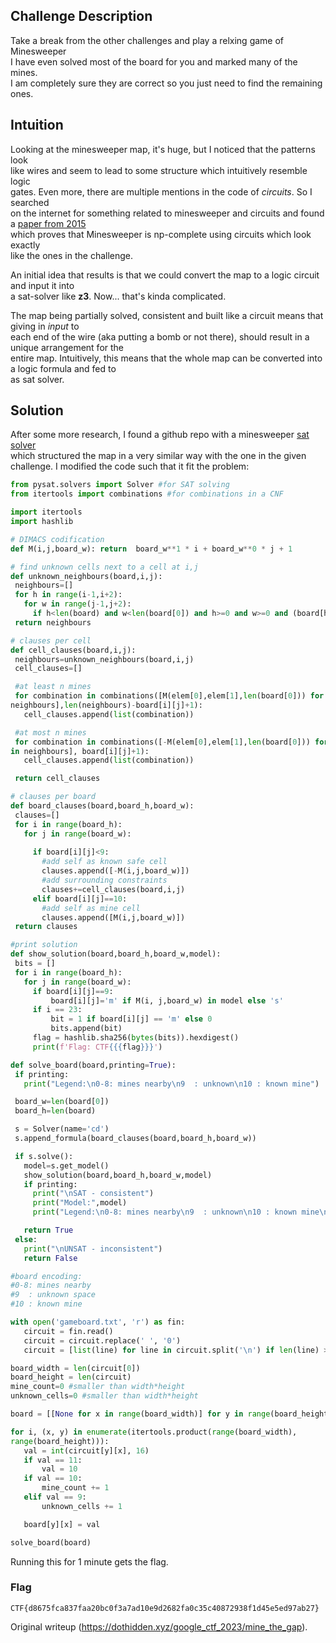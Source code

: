 ## Challenge Description

Take a break from the other challenges and play a relxing game of Minesweeper  
I have even solved most of the board for you and marked many of the mines.  
I am completely sure they are correct so you just need to find the remaining
ones.

## Intuition

Looking at the minesweeper map, it's huge, but I noticed that the patterns
look  
like wires and seem to lead to some structure which intuitively resemble logic  
gates. Even more, there are multiple mentions in the code of _circuits_. So I
searched  
on the internet for something related to minesweeper and circuits and found a
[paper from
2015](https://web.math.ucsb.edu/~padraic/ucsb_2014_15/ccs_problem_solving_w2015/NP3.pdf)  
which proves that Minesweeper is np-complete using circuits which look exactly  
like the ones in the challenge.

An initial idea that results is that we could convert the map to a logic
circuit and input it into  
a sat-solver like **z3**. Now... that's kinda complicated.

The map being partially solved, consistent and built like a circuit means that
giving in _input_ to  
each end of the wire (aka putting a bomb or not there), should result in a
unique arrangement for the  
entire map. Intuitively, this means that the whole map can be converted into a
logic formula and fed to  
as sat solver.

## Solution

After some more research, I found a github repo with a minesweeper [sat
solver](https://github.com/FabianGalis/minesweeper-sat)  
which structured the map in a very similar way with the one in the given
challenge. I modified the code such that it fit the problem:

```python  
from pysat.solvers import Solver #for SAT solving  
from itertools import combinations #for combinations in a CNF

import itertools  
import hashlib

# DIMACS codification  
def M(i,j,board_w): return  board_w**1 * i + board_w**0 * j + 1

# find unknown cells next to a cell at i,j  
def unknown_neighbours(board,i,j):  
 neighbours=[]  
 for h in range(i-1,i+2):  
   for w in range(j-1,j+2):  
     if h<len(board) and w<len(board[0]) and h>=0 and w>=0 and (board[h][w]>8): neighbours.append((h,w))  
 return neighbours

# clauses per cell  
def cell_clauses(board,i,j):  
 neighbours=unknown_neighbours(board,i,j)  
 cell_clauses=[]

 #at least n mines  
 for combination in combinations([M(elem[0],elem[1],len(board[0])) for elem in
neighbours],len(neighbours)-board[i][j]+1):  
   cell_clauses.append(list(combination))

 #at most n mines  
 for combination in combinations([-M(elem[0],elem[1],len(board[0])) for elem
in neighbours], board[i][j]+1):  
   cell_clauses.append(list(combination))

 return cell_clauses

# clauses per board  
def board_clauses(board,board_h,board_w):  
 clauses=[]  
 for i in range(board_h):  
   for j in range(board_w):  
  
     if board[i][j]<9:  
       #add self as known safe cell  
       clauses.append([-M(i,j,board_w)])  
       #add surrounding constraints  
       clauses+=cell_clauses(board,i,j)  
     elif board[i][j]==10:  
       #add self as mine cell  
       clauses.append([M(i,j,board_w)])  
 return clauses

#print solution  
def show_solution(board,board_h,board_w,model):  
 bits = []  
 for i in range(board_h):  
   for j in range(board_w):  
     if board[i][j]==9:  
         board[i][j]='m' if M(i, j,board_w) in model else 's'  
     if i == 23:  
         bit = 1 if board[i][j] == 'm' else 0  
         bits.append(bit)  
     flag = hashlib.sha256(bytes(bits)).hexdigest()  
     print(f'Flag: CTF{{{flag}}}')  

def solve_board(board,printing=True):  
 if printing:  
   print("Legend:\n0-8: mines nearby\n9  : unknown\n10 : known mine")

 board_w=len(board[0])  
 board_h=len(board)

 s = Solver(name='cd')  
 s.append_formula(board_clauses(board,board_h,board_w))

 if s.solve():  
   model=s.get_model()  
   show_solution(board,board_h,board_w,model)  
   if printing:  
     print("\nSAT - consistent")  
     print("Model:",model)  
     print("Legend:\n0-8: mines nearby\n9  : unknown\n10 : known mine\nm  : found mine\ns  : found safe")

   return True  
 else:  
   print("\nUNSAT - inconsistent")  
   return False

#board encoding:  
#0-8: mines nearby  
#9  : unknown space  
#10 : known mine

with open('gameboard.txt', 'r') as fin:  
   circuit = fin.read()  
   circuit = circuit.replace(' ', '0')  
   circuit = [list(line) for line in circuit.split('\n') if len(line) > 0]

board_width = len(circuit[0])  
board_height = len(circuit)  
mine_count=0 #smaller than width*height  
unknown_cells=0 #smaller than width*height

board = [[None for x in range(board_width)] for y in range(board_height)]

for i, (x, y) in enumerate(itertools.product(range(board_width),
range(board_height))):  
   val = int(circuit[y][x], 16)  
   if val == 11:  
       val = 10  
   if val == 10:  
       mine_count += 1  
   elif val == 9:  
       unknown_cells += 1

   board[y][x] = val

solve_board(board)  
```

Running this for 1 minute gets the flag.

### Flag

`CTF{d8675fca837faa20bc0f3a7ad10e9d2682fa0c35c40872938f1d45e5ed97ab27}`

Original writeup (https://dothidden.xyz/google_ctf_2023/mine_the_gap).